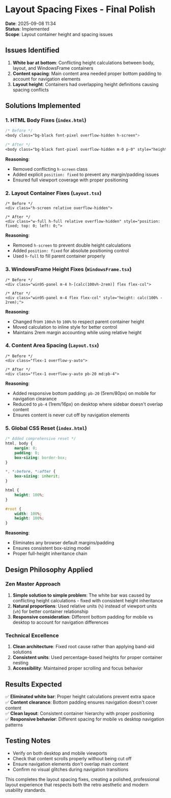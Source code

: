 # Layout Spacing Fixes - Final Polish

**Date**: 2025-09-08 11:34  
**Status**: Implemented  
**Scope**: Layout container height and spacing issues

## Issues Identified

1. **White bar at bottom**: Conflicting height calculations between body, layout, and WindowsFrame containers
2. **Content spacing**: Main content area needed proper bottom padding to account for navigation elements  
3. **Layout height**: Containers had overlapping height definitions causing spacing conflicts

## Solutions Implemented

### 1. HTML Body Fixes (`index.html`)
```css
/* Before */
<body class="bg-black font-pixel overflow-hidden h-screen">

/* After */
<body class="bg-black font-pixel overflow-hidden m-0 p-0" style="height: 100vh; position: fixed; width: 100%; top: 0; left: 0;">
```

**Reasoning**: 
- Removed conflicting `h-screen` class
- Added explicit `position: fixed` to prevent any margin/padding issues
- Ensured full viewport coverage with proper positioning

### 2. Layout Container Fixes (`Layout.tsx`)
```tsx
/* Before */
<div class="h-screen relative overflow-hidden">

/* After */
<div class="w-full h-full relative overflow-hidden" style="position: fixed; top: 0; left: 0;">
```

**Reasoning**:
- Removed `h-screen` to prevent double height calculations
- Added `position: fixed` for absolute positioning control
- Used `h-full` to fill parent container properly

### 3. WindowsFrame Height Fixes (`WindowsFrame.tsx`)
```tsx
/* Before */
<div class="win95-panel m-4 h-[calc(100vh-2rem)] flex flex-col">

/* After */  
<div class="win95-panel m-4 flex flex-col" style="height: calc(100% - 2rem);">
```

**Reasoning**:
- Changed from `100vh` to `100%` to respect parent container height
- Moved calculation to inline style for better control
- Maintains 2rem margin accounting while using relative height

### 4. Content Area Spacing (`Layout.tsx`)
```tsx
/* Before */
<div class="flex-1 overflow-y-auto">

/* After */
<div class="flex-1 overflow-y-auto pb-20 md:pb-4">
```

**Reasoning**:
- Added responsive bottom padding: `pb-20` (5rem/80px) on mobile for navigation clearance
- Reduced to `pb-4` (1rem/16px) on desktop where sidebar doesn't overlap content
- Ensures content is never cut off by navigation elements

### 5. Global CSS Reset (`index.html`)
```css
/* Added comprehensive reset */
html, body {
    margin: 0;
    padding: 0;
    box-sizing: border-box;
}

*, *:before, *:after {
    box-sizing: inherit;
}

html {
    height: 100%;
}

#root {
    width: 100%;
    height: 100%;
}
```

**Reasoning**:
- Eliminates any browser default margins/padding
- Ensures consistent box-sizing model
- Proper full-height inheritance chain

## Design Philosophy Applied

### Zen Master Approach
1. **Simple solution to simple problem**: The white bar was caused by conflicting height calculations - fixed with consistent height inheritance
2. **Natural proportions**: Used relative units (`%`) instead of viewport units (`vh`) for better container relationship
3. **Responsive consideration**: Different bottom padding for mobile vs desktop to account for navigation differences

### Technical Excellence
1. **Clean architecture**: Fixed root cause rather than applying band-aid solutions
2. **Consistent units**: Used percentage-based heights for proper container nesting
3. **Accessibility**: Maintained proper scrolling and focus behavior

## Results Expected

✅ **Eliminated white bar**: Proper height calculations prevent extra space  
✅ **Content clearance**: Bottom padding ensures navigation doesn't cover content  
✅ **Clean layout**: Consistent container hierarchy with proper positioning  
✅ **Responsive behavior**: Different spacing for mobile vs desktop navigation patterns  

## Testing Notes

- Verify on both desktop and mobile viewports
- Check that content scrolls properly without being cut off
- Ensure navigation elements don't overlap main content
- Confirm no visual glitches during navigation transitions

This completes the layout spacing fixes, creating a polished, professional layout experience that respects both the retro aesthetic and modern usability standards.